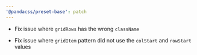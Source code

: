 ```yaml
---
'@pandacss/preset-base': patch
---
```


- Fix issue where `gridRows` has the wrong `className`

- Fix issue where `gridItem` pattern did not use the `colStart` and `rowStart` values
